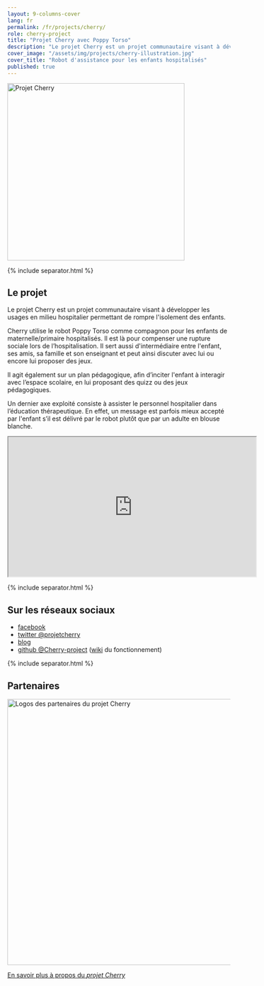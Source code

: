 ```yaml
---
layout: 9-columns-cover
lang: fr
permalink: /fr/projects/cherry/
role: cherry-project
title: "Projet Cherry avec Poppy Torso"
description: "Le projet Cherry est un projet communautaire visant à développer les usages en milieu hospitalier permettant de rompre l'isolement des enfants"
cover_image: "/assets/img/projects/cherry-illustration.jpg"
cover_title: "Robot d'assistance pour les enfants hospitalisés"
published: true
---
```


<p class="tc"><img src="https://forum.poppy-project.org/uploads/default/original/2X/3/33984972217cd45f473246b130f0001df33ffcfc.png" alt="Projet Cherry" width="400"></p>

{% include separator.html %}

## Le projet

<p class="lead tc">
  Le projet Cherry est un projet communautaire visant à développer les usages en milieu hospitalier permettant de rompre l'isolement des enfants.
</p>

Cherry utilise le robot Poppy Torso comme compagnon pour les enfants de maternelle/primaire hospitalisés. Il est là pour compenser une rupture sociale lors de l’hospitalisation. Il sert aussi d'intermédiaire entre l'enfant, ses amis, sa famille et son enseignant et peut ainsi discuter avec lui ou encore lui proposer des jeux.

Il agit également sur un plan pédagogique, afin d’inciter l'enfant à interagir avec l’espace scolaire, en lui proposant des quizz ou des jeux pédagogiques.

Un dernier axe exploité consiste à assister le personnel hospitalier dans l’éducation thérapeutique. En effet, un message est parfois mieux accepté par l'enfant s’il est délivré par le robot plutôt que par un adulte en blouse blanche.

<div class="flex-video ratio-16-9">
  <iframe width="560" height="315" src="https://www.youtube.com/embed/URB1kDDScfM?rel=0&amp;showinfo=0" allowfullscreen></iframe>
</div>

{% include separator.html %}

## Sur les réseaux sociaux

- [facebook](https://www.facebook.com/projetcherry/)
- [twitter @projetcherry](https://twitter.com/projetcherry)
- [blog](https://projetcherry.wordpress.com/)
- [github @Cherry-project](https://github.com/Cherry-project) ([wiki](https://github.com/Cherry-project/cherry-software/wiki) du fonctionnement)

{% include separator.html %}

## Partenaires

<p class="tc"><img src="https://forum.poppy-project.org/uploads/default/original/2X/8/823785d5178763ddffb46d078c32b8d05d902be8.png" alt="Logos des partenaires du projet Cherry" width="600"></p>

<div class="follow-incentive cta">
  <a href="https://forum.poppy-project.org/t/cherry-presentation/1866" class="button large">En savoir plus à propos du <em>projet Cherry</em></a>
</div>
